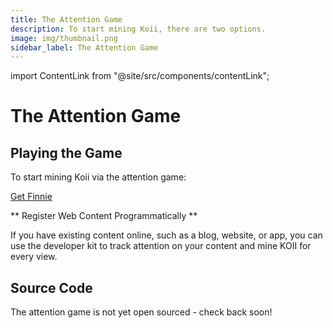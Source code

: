 ```yaml
---
title: The Attention Game
description: To start mining Koii, there are two options.
image: img/thumbnail.png
sidebar_label: The Attention Game
---
```


import ContentLink from "@site/src/components/contentLink";

# The Attention Game

## Playing the Game

To start mining Koii via the attention game:

[Get Finnie](https://chrome.google.com/webstore/detail/finnie/cjmkndjhnagcfbpiemnkdpomccnjblmj)

** Register Web Content Programmatically **

If you have existing content online, such as a blog, website, or app, you can use the developer kit to track attention on your content and mine KOII for every view.

<ContentLink title="Registering Content" link="/concepts/earning-koii/proof-of-real-traffic/registering-content" iconType="copy"/>

## Source Code

The attention game is not yet open sourced - check back soon!

